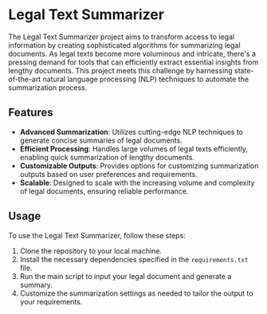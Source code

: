 
# Legal Text Summarizer

The Legal Text Summarizer project aims to transform access to legal information by creating sophisticated algorithms for summarizing legal documents. As legal texts become more voluminous and intricate, there's a pressing demand for tools that can efficiently extract essential insights from lengthy documents. This project meets this challenge by harnessing state-of-the-art natural language processing (NLP) techniques to automate the summarization process.

## Features

- **Advanced Summarization**: Utilizes cutting-edge NLP techniques to generate concise summaries of legal documents.
- **Efficient Processing**: Handles large volumes of legal texts efficiently, enabling quick summarization of lengthy documents.
- **Customizable Outputs**: Provides options for customizing summarization outputs based on user preferences and requirements.
- **Scalable**: Designed to scale with the increasing volume and complexity of legal documents, ensuring reliable performance.

## Usage

To use the Legal Text Summarizer, follow these steps:

1. Clone the repository to your local machine.
2. Install the necessary dependencies specified in the `requirements.txt` file.
3. Run the main script to input your legal document and generate a summary.
4. Customize the summarization settings as needed to tailor the output to your requirements.



